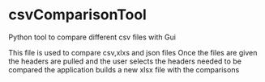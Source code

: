 # csvComparisonTool
Python tool to compare different csv files with Gui

This file is used to compare csv,xlxs and json files
Once the files are given the headers are pulled and the user selects the headers needed to be compared the application builds a new xlsx file with the comparisons
